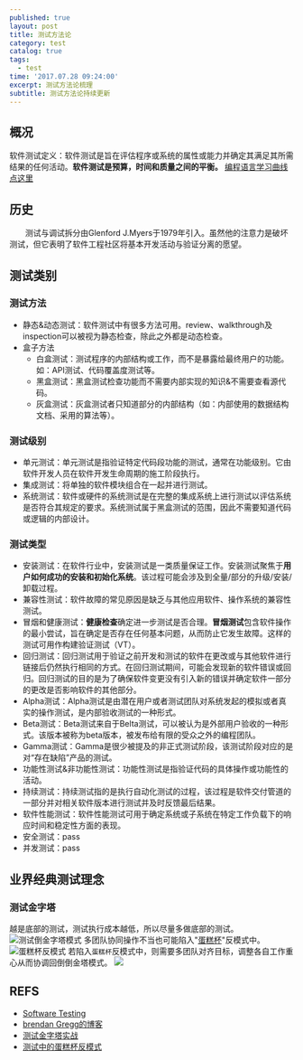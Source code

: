 ```yaml
---
published: true
layout: post
title: 测试方法论
category: test
catalog: true
tags:
  - test
time: '2017.07.28 09:24:00'
excerpt: 测试方法论梳理
subtitle: 测试方法论持续更新
---
```

## 概况
软件测试定义：软件测试是旨在评估程序或系统的属性或能力并确定其满足其所需结果的任何活动。**软件测试是预算，时间和质量之间的平衡。**
[编程语言学习曲线点这里](https://github.com/Dobiasd/articles/blob/master/programming_language_learning_curves.md)

## 历史
&emsp;&emsp;测试与调试拆分由Glenford J.Myers于1979年引入。虽然他的注意力是破坏测试，但它表明了软件工程社区将基本开发活动与验证分离的愿望。

## 测试类别
### 测试方法
- 静态&动态测试：软件测试中有很多方法可用。review、walkthrough及inspection可以被视为静态检查，除此之外都是动态检查。
- 盒子方法
  - 白盒测试：测试程序的内部结构或工作，而不是暴露给最终用户的功能。如：API测试、代码覆盖度测试等。
  - 黑盒测试：黑盒测试检查功能而不需要内部实现的知识&不需要查看源代码。
  - 灰盒测试：灰盒测试者只知道部分的内部结构（如：内部使用的数据结构文档、采用的算法等）。

### 测试级别
- 单元测试：单元测试是指验证特定代码段功能的测试，通常在功能级别。它由软件开发人员在软件开发生命周期的施工阶段执行。
- 集成测试：将单独的软件模块组合在一起并进行测试。
- 系统测试：软件或硬件的系统测试是在完整的集成系统上进行测试以评估系统是否符合其规定的要求。系统测试属于黑盒测试的范围，因此不需要知道代码或逻辑的内部设计。

### 测试类型
- 安装测试：在软件行业中，安装测试是一类质量保证工作。安装测试聚焦于**用户如何成功的安装和初始化系统**。该过程可能会涉及到全量/部分的升级/安装/卸载过程。
- 兼容性测试：软件故障的常见原因是缺乏与其他应用软件、操作系统的兼容性测试。
- 冒烟和健康测试：**健康检查**确定进一步测试是否合理。**冒烟测试**包含软件操作的最小尝试，旨在确定是否存在任何基本问题，从而防止它发生故障。这样的测试可用作构建验证测试（VT）。
- 回归测试：回归测试用于验证之前开发和测试的软件在更改或与其他软件进行链接后仍然执行相同的方式。在回归测试期间，可能会发现新的软件错误或回归。回归测试的目的是为了确保软件变更没有引入新的错误并确定软件一部分的更改是否影响软件的其他部分。
- Alpha测试：Alpha测试是由潜在用户或者测试团队对系统发起的模拟或者真实的操作测试，是内部验收测试的一种形式。
- Beta测试：Beta测试来自于Belta测试，可以被认为是外部用户验收的一种形式。该版本被称为beta版本，被发布给有限的受众之外的编程团队。
- Gamma测试：Gamma是很少被提及的非正式测试阶段，该测试阶段对应的是对“存在缺陷”产品的测试。
- 功能性测试&非功能性测试：功能性测试是指验证代码的具体操作或功能性的活动。
- 持续测试：持续测试指的是执行自动化测试的过程，该过程是软件交付管道的一部分并对相关软件版本进行测试并及时反馈最后结果。
- 软件性能测试：软件性能测试可用于确定系统或子系统在特定工作负载下的响应时间和稳定性方面的表现。
- 安全测试：pass
- 并发测试：pass

## 业界经典测试理念
### 测试金字塔
越是底部的测试，测试执行成本越低，所以尽量多做底部的测试。
![测试倒金字塔模式](https://insights.thoughtworks.cn/wp-content/uploads/2018/10/3.png)
多团队协同操作不当也可能陷入"[蛋糕杯](https://www.thoughtworks.com/insights/blog/introducing-software-testing-cupcake-anti-pattern)"反模式中。
![蛋糕杯反模式](https://www.thoughtworks.com/content/dam/thoughtworks/images/photography/inline-image/insights/blog/testing/blg_inline_introducing_software_testing_cupcake_anti_pattern.png)
若陷入`蛋糕杯`反模式中，则需要多团队对齐目标，调整各自工作重心从而协调回倒倒金塔模式。
![](https://www.thoughtworks.com/content/dam/thoughtworks/images/photography/inline-image/insights/blog/testing/blg_inline_introducing_software_testing_cupcake_anti_pattern_01.png)

## REFS
- [Software Testing](https://users.ece.cmu.edu/~koopman/des_s99/sw_testing/#introduction)
- [brendan Gregg的博客](http://www.brendangregg.com/blog/index.html)
- [测试金字塔实战](https://insights.thoughtworks.cn/practical-test-pyramid/)
- [测试中的蛋糕杯反模式](https://www.thoughtworks.com/insights/blog/introducing-software-testing-cupcake-anti-pattern)
